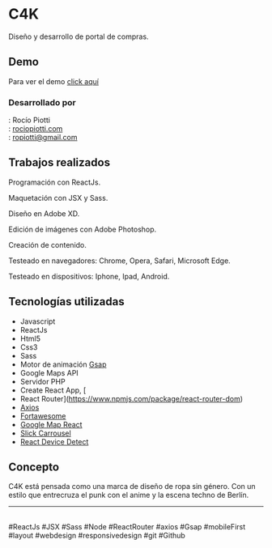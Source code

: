 # C4K
 

Diseño y desarrollo de portal de compras.

   
  ## Demo

Para ver el demo [click aquí](http://www.rociopiotti.com/public/webdesign/c4k/) 

### Desarrollado por

:  Rocío Piotti  
: [rociopiotti.com](http://www.rociopiotti.com/)  
: ropiotti@gmail.com  



## Trabajos realizados
  

Programación con ReactJs.

Maquetación con JSX y Sass.

Diseño en Adobe XD.

Edición de imágenes con Adobe Photoshop.

Creación de contenido.

Testeado en navegadores: Chrome, Opera, Safari, Microsoft Edge.

Testeado en dispositivos: Iphone, Ipad, Android.

## Tecnologías utilizadas
  
- Javascript
- ReactJs
- Html5
- Css3
- Sass
- Motor de animación [Gsap](https://www.npmjs.com/package/gsap/v/3.2.6)
- Google Maps API
- Servidor PHP
- Create React App, [
- React Router](https://www.npmjs.com/package/react-router-dom)
- [Axios](https://www.npmjs.com/package/axios)
- [Fortawesome](https://www.npmjs.com/package/@fortawesome/react-fontawesome)
- [Google Map React](https://www.npmjs.com/package/google-map-react)
- [Slick Carrousel](https://www.npmjs.com/package/react-slick)
- [React Device Detect](https://www.npmjs.com/package/react-device-detect)
  
  

## Concepto

C4K está pensada como una marca de diseño de ropa sin género. Con un estilo que entrecruza el punk con el anime y la escena techno de Berlín. 

 <hr>
 <br>
#ReactJs #JSX #Sass #Node #ReactRouter #axios #Gsap #mobileFirst  #layout #webdesign #responsivedesign #git #Github